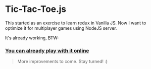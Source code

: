 # Tic-Tac-Toe.js

This started as an exercise to learn redux in Vanilla JS.
Now I want to optimize it for multiplayer games using NodeJS server.

It's already working, BTW:

### [You can already play with it online](https://rocky-ocean-52527.herokuapp.com/)

> More improvements to come. Stay turned! :)
